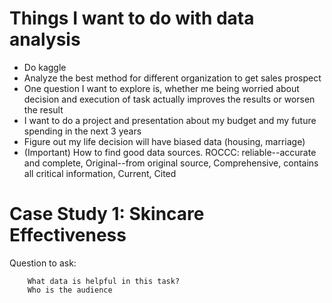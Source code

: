 # Things I want to do with data analysis

* Do kaggle
* Analyze the best method for different organization to get sales prospect
* One question I want to explore is, whether me being worried about decision and execution of task actually improves the results or worsen the result
* I want to do a project and presentation about my budget and my future spending in the next 3 years
* Figure out my life decision will have biased data (housing, marriage)
* (Important) How to find good data sources. ROCCC: reliable--accurate and complete, Original--from original source, Comprehensive, contains all critical information, Current, Cited


# Case Study 1: Skincare Effectiveness
Question to ask:

        What data is helpful in this task?
        Who is the audience
        